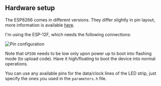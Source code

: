 ## Hardware setup

The ESP8266 comes in different versions. They differ slightly in pin layout, more information is available [here](http://www.esp8266.com/wiki/doku.php?id=esp8266-module-family).

I'm using the ESP-12F, which needs the following connections:

![Pin configuration](https://github.com/christophhagen/ESP8266-LED/blob/master/esp12F_connections.jpg)

Note that `GPIO0` needs to be low only upon power up to boot into flashing mode (to upload code). Have it high/floating to boot the device into normal operations.

You can use any available pins for the data/clock lines of the LED strip, just specify the ones you used in the `parameters.h` file.
